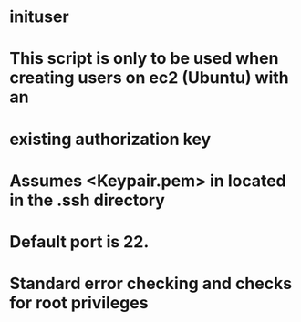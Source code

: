 # inituser
# This script is only to be used when creating users on ec2 (Ubuntu) with an
# existing authorization key
# Assumes <Keypair.pem> in located in the .ssh directory

# Default port is 22.

# Standard error checking and checks for root privileges
